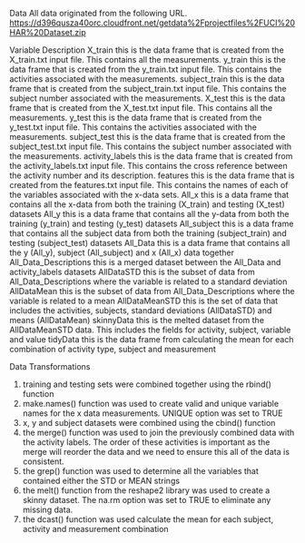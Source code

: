 Data
All data originated from the following URL.
https://d396qusza40orc.cloudfront.net/getdata%2Fprojectfiles%2FUCI%20HAR%20Dataset.zip

Variable Description
X_train               this is the data frame that is created from the X_train.txt input file.  This contains all the measurements.
y_train               this is the data frame that is created from the y_train.txt input file.  This contains the activities associated with the measurements.
subject_train         this is the data frame that is created from the subject_train.txt input file.  This contains the subject number associated with the measurements.
X_test                this is the data frame that is created from the X_test.txt input file.  This contains all the measurements.
y_test                this is the data frame that is created from the y_test.txt input file.  This contains the activities associated with the measurements.
subject_test          this is the data frame that is created from the subject_test.txt input file.  This contains the subject number associated with the measurements.
activity_labels       this is the data frame that is created from the activity_labels.txt input file.  This contains the cross reference between the activity number and its description.
features              this is the data frame that is created from the features.txt input file.  This contains the names of each of the variables associated with the x-data sets.
All_x                 this is a data frame that contains all the x-data from both the training (X_train) and testing (X_test) datasets
All_y                 this is a data frame that contains all the y-data from both the training (y_train) and testing (y_test) datasets
All_subject           this is a data frame that contains all the subject data from both the training (subject_train) and testing (subject_test) datasets
All_Data              this is a data frame that contains all the y (All_y), subject (All_subject) and x (All_x) data together
All_Data_Descriptions this is a merged dataset between the All_Data and activity_labels datasets
AllDataSTD            this is the subset of data from All_Data_Descriptions where the variable is related to a standard deviation
AllDataMean           this is the subset of data from All_Data_Descriptions where the variable is related to a mean
AllDataMeanSTD        this is the set of data that includes the activities, subjects, standard deviations (AllDataSTD) and means (AllDataMean)
skinnyData            this is the melted dataset from the AllDataMeanSTD data.  This includes the fields for activity, subject, variable and value
tidyData              this is the data frame from calculating the mean for each combination of activity type, subject and measurement

Data Transformations
1.  training and testing sets were combined together using the rbind() function
2.  make.names() function was used to create valid and unique variable names for the x data measurements.  UNIQUE option was set to TRUE
3.  x, y and subject datasets were combined using the cbind() function
4.  the merge() function was used to join the previously combined data with the activity labels.  The order of these activities is important as the merge will reorder the data and we need to ensure this all of the data is consistent.
5.  the grep() function was used to determine all the variables that contained either the STD or MEAN strings
6.  the melt() function from the reshape2 library was used to create a skinny dataset.  The na.rm option was set to TRUE to eliminate any missing data.
7.  the dcast() function was used calculate the mean for each subject, activity and measurement combination
